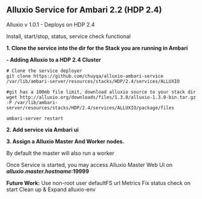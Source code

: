 ## Alluxio Service for Ambari 2.2 (HDP 2.4)

Alluxio v 1.0.1 - Deploys on HDP 2.4


Install, start/stop, status, service check functional


**1. Clone the service into the dir for the Stack you are running in Ambari**

**- Adding Alluxio to a HDP 2.4 Cluster**

```
# Clone the service deployer
git clone https://github.com/chuyqa/alluxio-ambari-service /var/lib/ambari-server/resources/stacks/HDP/2.4/services/ALLUXIO

#git has a 100mb file limit, download alluxio source to your stack dir
wget http://alluxio.org/downloads/files/1.3.0/alluxio-1.3.0-bin.tar.gz -P /var/lib/ambari-server/resources/stacks/HDP/2.4/services/ALLUXIO/package/files 

ambari-server restart

```


**2. Add service via Ambari ui**



**3. Assign a Alluxio Master And Worker nodes.**

By default the master will also run a worker 


Once Service is started, you may access Alluxio Master Web UI on ***alluxio.master.hostname*:19999**

**Future Work:**
Use non-root user 
defaultFS url
Metrics
Fix status check on start
Clean up & Expand alluxio-env
